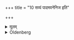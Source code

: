 +++
title = "10 सव्यं पादमवनेनिज इति"

+++

<details><summary>मूलम्</summary>

सव्यं पादमवनेनिज इति सव्यं पादं प्रक्षालयेद्दक्षिणं पादमवनेनिज इति दक्षिणं पादं प्रक्षालयेत् १०
</details>

<details><summary>Oldenberg</summary>

10. Let him wash his left foot with (the formula), 'The left foot I wash;' let him wash his right foot with (the formula), 'The right foot I wash' (MB. II. 8, 6. 7);
</details>
